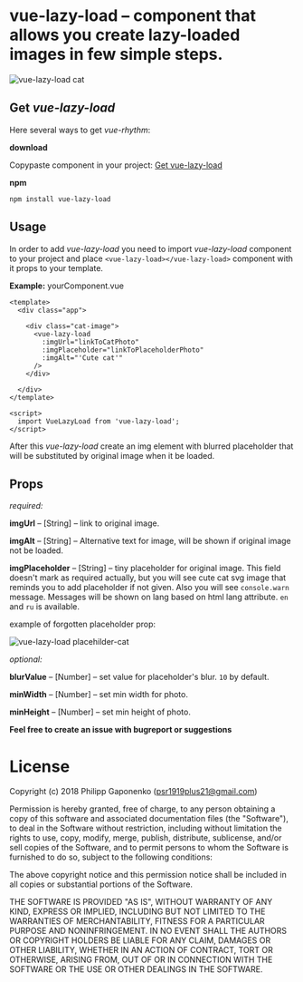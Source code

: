 # vue-lazy-load – component that allows you create lazy-loaded images in few simple steps.

![vue-lazy-load cat](https://raw.githubusercontent.com/psr1919plus21/vue-lazy-load/production/img/cat.jpg)

Get *vue-lazy-load*
----------

Here several ways to get *vue-rhythm*:

**download**

Copypaste component in your project:
[Get vue-lazy-load](https://raw.githubusercontent.com/psr1919plus21/vue-lazy-load/production/vue-lazy-load.vue)

**npm**

    npm install vue-lazy-load


Usage
---------
In order to add *vue-lazy-load*  you need to import *vue-lazy-load* component to your project and place `<vue-lazy-load></vue-lazy-load>` component with it props to your template.

**Example:**
yourComponent.vue

    <template>
      <div class="app">

        <div class="cat-image">
          <vue-lazy-load
            :imgUrl="linkToCatPhoto"
            :imgPlaceholder="linkToPlaceholderPhoto"
            :imgAlt="'Cute cat'"
          />
        </div>

      </div>
    </template>

    <script>
      import VueLazyLoad from 'vue-lazy-load';
    </script>


After this *vue-lazy-load* create an img element with blurred placeholder that will be substituted by original image when it be loaded.


Props
---------

*required:*

**imgUrl** – [String] – link to original image.

**imgAlt** – [String] – Alternative text for image, will be shown if original image not be loaded.

**imgPlaceholder** – [String] – tiny placeholder for original image. This field doesn't mark as required actually, but you will see cute cat svg image that reminds you to add placeholder if not given. Also you will see `console.warn` message. Messages will be shown on lang based on html lang attribute. `en` and `ru` is available.

example of forgotten placeholder prop:

![vue-lazy-load placehilder-cat](https://raw.githubusercontent.com/psr1919plus21/vue-lazy-load/production/img/cat-advicer.jpg)


*optional:*

**blurValue** – [Number] – set value for placeholder's blur. `10` by default.

**minWidth** – [Number] – set min width for photo.

**minHeight** – [Number] – set min height of photo.

**Feel free to create an issue with bugreport or suggestions**

License
=======

Copyright (c) 2018 Philipp Gaponenko (psr1919plus21@gmail.com)

Permission is hereby granted, free of charge, to any person obtaining a copy
of this software and associated documentation files (the "Software"), to deal
in the Software without restriction, including without limitation the rights
to use, copy, modify, merge, publish, distribute, sublicense, and/or sell
copies of the Software, and to permit persons to whom the Software is
furnished to do so, subject to the following conditions:

The above copyright notice and this permission notice shall be included in all
copies or substantial portions of the Software.

THE SOFTWARE IS PROVIDED "AS IS", WITHOUT WARRANTY OF ANY KIND, EXPRESS OR
IMPLIED, INCLUDING BUT NOT LIMITED TO THE WARRANTIES OF MERCHANTABILITY,
FITNESS FOR A PARTICULAR PURPOSE AND NONINFRINGEMENT. IN NO EVENT SHALL THE
AUTHORS OR COPYRIGHT HOLDERS BE LIABLE FOR ANY CLAIM, DAMAGES OR OTHER
LIABILITY, WHETHER IN AN ACTION OF CONTRACT, TORT OR OTHERWISE, ARISING FROM,
OUT OF OR IN CONNECTION WITH THE SOFTWARE OR THE USE OR OTHER DEALINGS IN THE
SOFTWARE.
